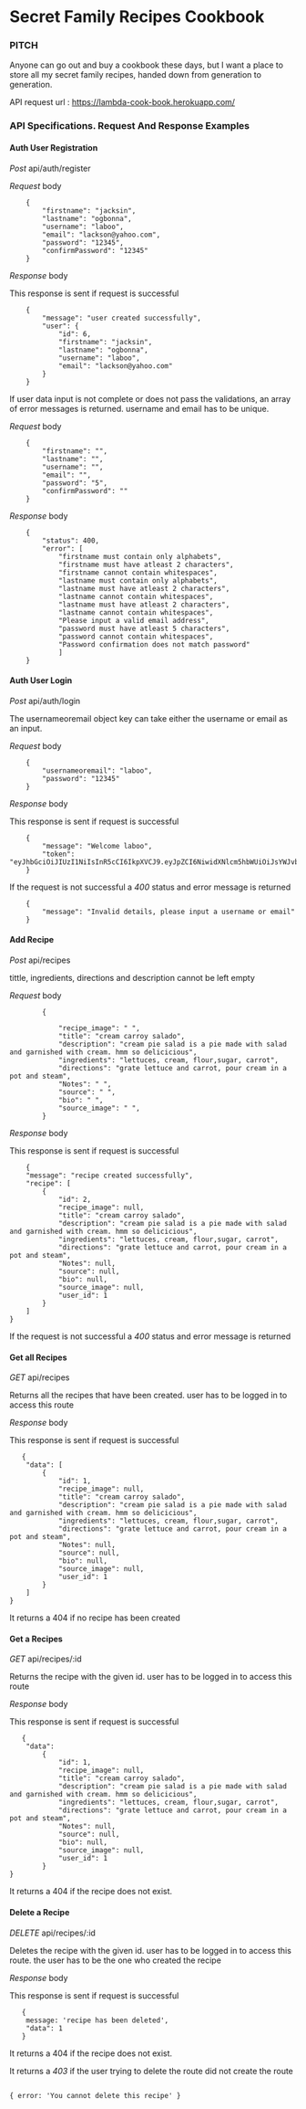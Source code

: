 # Secret Family Recipes Cookbook

### PITCH

Anyone can go out and buy a cookbook these days, but I want a place to store all my secret family recipes, handed down from generation to generation.

API request url : https://lambda-cook-book.herokuapp.com/

### API Specifications. Request And Response Examples

#### Auth User Registration

_Post_ api/auth/register

_Request_ body

```
    {
        "firstname": "jacksin",
        "lastname": "ogbonna",
        "username": "laboo",
        "email": "lackson@yahoo.com",
        "password": "12345",
        "confirmPassword": "12345"
    }
```

_Response_ body

This response is sent if request is successful

```
    {
        "message": "user created successfully",
        "user": {
            "id": 6,
            "firstname": "jacksin",
            "lastname": "ogbonna",
            "username": "laboo",
            "email": "lackson@yahoo.com"
        }
    }
```

If user data input is not complete or does not pass the validations, an array of error messages is returned.
username and email has to be unique.

_Request_ body

```
    {
        "firstname": "",
        "lastname": "",
        "username": "",
        "email": "",
        "password": "5",
        "confirmPassword": ""
    }
```

_Response_ body

```
    {
        "status": 400,
        "error": [
            "firstname must contain only alphabets",
            "firstname must have atleast 2 characters",
            "firstname cannot contain whitespaces",
            "lastname must contain only alphabets",
            "lastname must have atleast 2 characters",
            "lastname cannot contain whitespaces",
            "lastname must have atleast 2 characters",
            "lastname cannot contain whitespaces",
            "Please input a valid email address",
            "password must have atleast 5 characters",
            "password cannot contain whitespaces",
            "Password confirmation does not match password"
            ]
    }
```

#### Auth User Login

_Post_ api/auth/login

The usernameoremail object key can take either the username or email as an input.

_Request_ body

```
    {
        "usernameoremail": "laboo",
        "password": "12345"
    }
```

_Response_ body

This response is sent if request is successful

```
    {
        "message": "Welcome laboo",
        "token": "eyJhbGciOiJIUzI1NiIsInR5cCI6IkpXVCJ9.eyJpZCI6NiwidXNlcm5hbWUiOiJsYWJvbyIsImVtYWlsIjoibGFja3NvbkB5YWhvby5jb20iLCJpYXQiOjE1NjQ0ODQzNjMsImV4cCI6MTU2NDU3MDc2M30.gVRACnwYjHAL_ke3gBoIXkzjAem2zNIICPNaAJNsWWI"
    }
```

If the request is not successful a _400_ status and error message is returned

```
    {
        "message": "Invalid details, please input a username or email"
    }
```

#### Add Recipe

_Post_ api/recipes

tittle, ingredients, directions and description cannot be left empty

_Request_ body

```
        {

            "recipe_image": " ",
            "title": "cream carroy salado",
            "description": "cream pie salad is a pie made with salad and garnished with cream. hmm so delicicious",
            "ingredients": "lettuces, cream, flour,sugar, carrot",
            "directions": "grate lettuce and carrot, pour cream in a pot and steam",
            "Notes": " ",
            "source": " ",
            "bio": " ",
            "source_image": " ",
        }
```

_Response_ body

This response is sent if request is successful

```
    {
    "message": "recipe created successfully",
    "recipe": [
        {
            "id": 2,
            "recipe_image": null,
            "title": "cream carroy salado",
            "description": "cream pie salad is a pie made with salad and garnished with cream. hmm so delicicious",
            "ingredients": "lettuces, cream, flour,sugar, carrot",
            "directions": "grate lettuce and carrot, pour cream in a pot and steam",
            "Notes": null,
            "source": null,
            "bio": null,
            "source_image": null,
            "user_id": 1
        }
    ]
}
```

If the request is not successful a _400_ status and error message is returned

#### Get all Recipes

_GET_ api/recipes

Returns all the recipes that have been created. user has to be logged in to access this route

_Response_ body

This response is sent if request is successful

```
   {
    "data": [
        {
            "id": 1,
            "recipe_image": null,
            "title": "cream carroy salado",
            "description": "cream pie salad is a pie made with salad and garnished with cream. hmm so delicicious",
            "ingredients": "lettuces, cream, flour,sugar, carrot",
            "directions": "grate lettuce and carrot, pour cream in a pot and steam",
            "Notes": null,
            "source": null,
            "bio": null,
            "source_image": null,
            "user_id": 1
        }
    ]
}
```

It returns a 404 if no recipe has been created

#### Get a Recipes

_GET_ api/recipes/:id

Returns the recipe with the given id. user has to be logged in to access this route

_Response_ body

This response is sent if request is successful

```
   {
    "data":
        {
            "id": 1,
            "recipe_image": null,
            "title": "cream carroy salado",
            "description": "cream pie salad is a pie made with salad and garnished with cream. hmm so delicicious",
            "ingredients": "lettuces, cream, flour,sugar, carrot",
            "directions": "grate lettuce and carrot, pour cream in a pot and steam",
            "Notes": null,
            "source": null,
            "bio": null,
            "source_image": null,
            "user_id": 1
        }
}
```

It returns a 404 if the recipe does not exist.

#### Delete a Recipe

_DELETE_ api/recipes/:id

Deletes the recipe with the given id. user has to be logged in to access this route. the user has to be the one who created the recipe


_Response_ body

This response is sent if request is successful

```
   {
    message: 'recipe has been deleted',
    "data": 1
   }
```

It returns a 404 if the recipe does not exist.

It returns a *403* if the user trying to delete the route did not create the route
```

{ error: 'You cannot delete this recipe' }

```

